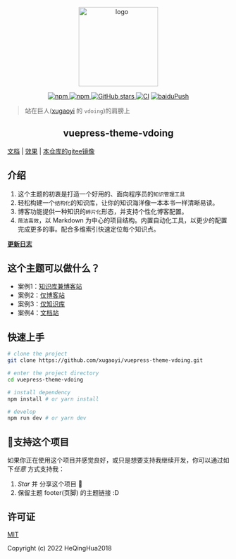 <p align="center">
  <a href="https://xugaoyi.com/" target="_blank" rel="noopener noreferrer">
    <img width="180" src="https://cdn.jsdelivr.net/gh/xugaoyi/image_store/blog/20200409124835.png" alt="logo">
  </a>
</p>

<p align="center">
  <a href="https://www.npmjs.com/package/vuepress-theme-vdoing">
  <img alt="npm" src="https://img.shields.io/npm/v/vuepress-theme-vdoing">
  </a>
  <a href="https://www.npmjs.com/package/vuepress-theme-vdoing" target="_blank">
  <img src="https://img.shields.io/npm/dt/vuepress-theme-vdoing" alt="npm" >
  </a>
  <a href="https://github.com/xugaoyi/vuepress-theme-vdoing/stargazers">
  <img src="https://img.shields.io/github/stars/xugaoyi/vuepress-theme-vdoing?logo=ReverbNation&logoColor=rgba(255,255,255,.6)" alt="GitHub stars">
  </a>
  <a href="https://github.com/xugaoyi/vuepress-theme-vdoing/actions?query=workflow%3ACI">
  <img src="https://github.com/xugaoyi/vuepress-theme-vdoing/workflows/CI/badge.svg" alt="CI"></a>
  <a href="https://github.com/xugaoyi/vuepress-theme-vdoing/actions?query=workflow%3AbaiduPush">
  <img src="https://github.com/xugaoyi/vuepress-theme-vdoing/workflows/baiduPush/badge.svg" alt="baiduPush">
  </a>
</p>

> 站在巨人([xugaoyi](https://github.com/xugaoyi/vuepress-theme-vdoing) 的 `vdoing`)的肩膀上

<h2 align="center">vuepress-theme-vdoing</h2>

 [文档](https://doc.xugaoyi.com/)  |
 [效果](https://xugaoyi.com/)  |
 [本仓库的gitee镜像](https://gitee.com/xugaoyi/vuepress-theme-vdoing)

## 介绍
1. 这个主题的初衷是打造一个好用的、面向程序员的`知识管理工具`
2. 轻松构建一个`结构化`的知识库，让你的知识海洋像一本本书一样清晰易读。
3. 博客功能提供一种知识的`碎片化`形态，并支持个性化博客配置。
4. `简洁高效`，以 Markdown 为中心的项目结构。内置自动化工具，以更少的配置完成更多的事。配合多维索引快速定位每个知识点。

[**更新日志**](https://github.com/xugaoyi/vuepress-theme-vdoing/releases)

## 这个主题可以做什么？
* 案例1：[知识库兼博客站](https://xugaoyi.com/)
* 案例2：[仅博客站](https://xugaoyi.github.io/vdoing-demo-blog/)
* 案例3：[仅知识库](https://xugaoyi.github.io/vdoing-demo-repository/)
* 案例4：[文档站](https://doc.xugaoyi.com/)


## 快速上手

```bash
# clone the project
git clone https://github.com/xugaoyi/vuepress-theme-vdoing.git

# enter the project directory
cd vuepress-theme-vdoing

# install dependency
npm install # or yarn install

# develop
npm run dev # or yarn dev
```

## :sparkling_heart:支持这个项目

如果你正在使用这个项目并感觉良好，或只是想要支持我继续开发，你可以通过如下*任意* 方式支持我：

1. *Star* 并 分享这个项目 :rocket:
2. 保留主题 footer(页脚) 的主题链接 :D

## 许可证
[MIT](https://github.com/HeQingHua2018/vuepress-blog/blob/master/LICENSE)

Copyright (c) 2022 HeQingHua2018

